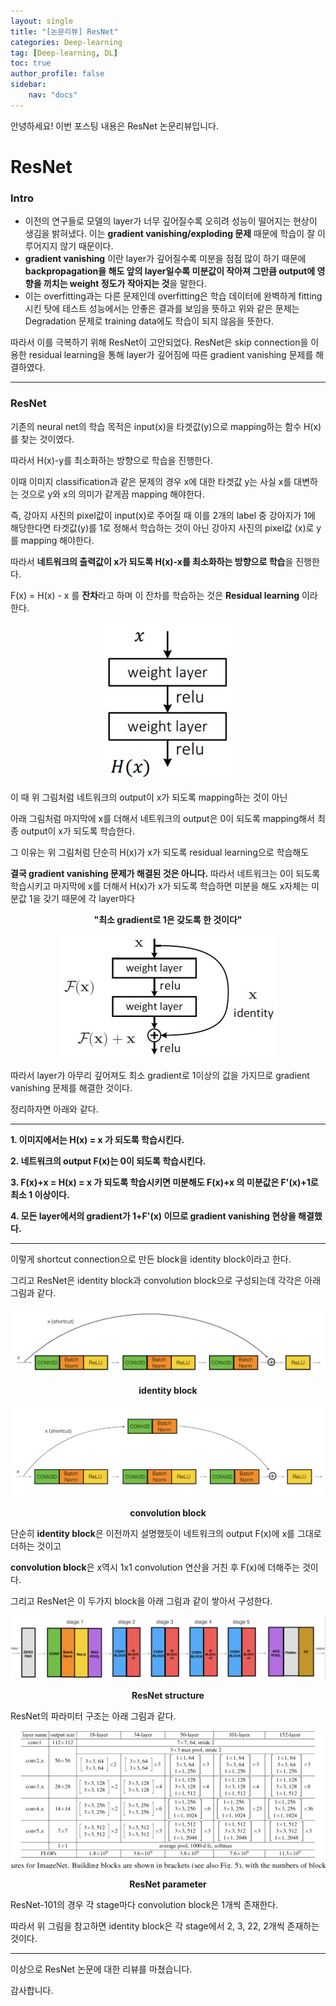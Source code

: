 ```yaml
---
layout: single
title: "[논문리뷰] ResNet"
categories: Deep-learning
tag: [Deep-learning, DL]
toc: true
author_profile: false
sidebar:
    nav: "docs"
---
```

안녕하세요! 이번 포스팅 내용은 ResNet 논문리뷰입니다.


# ResNet

### Intro

- 이전의 연구들로 모델의 layer가 너무 깊어질수록 오히려 성능이 떨어지는 현상이 생김을 밝혀냈다. 이는 **gradient vanishing/exploding 문제** 때문에 학습이 잘 이루어지지 않기 때문이다.
- **gradient vanishing** 이란 layer가 깊어질수록 미분을 점점 많이 하기 때문에 **backpropagation을 해도 앞의 layer일수록 미분값이 작아져 그만큼 output에 영향을 끼치는 weight 정도가 작아지는 것**을 말한다.
- 이는 overfitting과는 다른 문제인데 overfitting은 학습 데이터에 완벽하게 fitting 시킨 탓에 테스트 성능에서는 안좋은 결과를 보임을 뜻하고 위와 같은 문제는 Degradation 문제로 training data에도 학습이 되지 않음을 뜻한다.

따라서 이를 극복하기 위해 ResNet이 고안되었다. ResNet은 skip connection을 이용한 residual learning을 통해 layer가 깊어짐에 따른 gradient vanishing 문제를 해결하였다.

---

### ResNet

기존의  neural net의 학습 목적은 input(x)을 타겟값(y)으로 mapping하는 함수 H(x)를 찾는 것이였다. 

따라서 H(x)-y를 최소화하는 방향으로 학습을 진행한다. 

이때 이미지 classification과 같은 문제의 경우 x에 대한 타겟값 y는 사실 x를 대변하는 것으로 y와 x의 의미가 같게끔 mapping 해야한다. 

즉, 강아지 사진의 pixel값이 input(x)로 주어질 때 이를 2개의 label 중 강아지가 1에 해당한다면 타겟값(y)를 1로 정해서 학습하는 것이 아닌 강아지 사진의 pixel값 (x)로 y를 mapping 해야한다.

따라서 **네트워크의 출력값이 x가 되도록 H(x)-x를 최소화하는 방향으로 학습**을 진행한다.

F(x) = H(x) - x 를 **잔차**라고 하며 이 잔차를 학습하는 것은 **Residual learning** 이라 한다.

<center><img src="/assets/images/ResNet1.png"></center>



이 때 위 그림처럼 네트워크의 output이 x가 되도록 mapping하는 것이 아닌

아래 그림처럼 마지막에 x를 더해서 네트워크의 output은 0이 되도록 mapping해서 최종 output이 x가 되도록 학습한다.

그 이유는 위 그림처럼 단순히 H(x)가 x가 되도록 residual learning으로 학습해도

**결국 gradient vanishing 문제가 해결된 것은 아니다.** 따라서 네트워크는 0이 되도록 학습시키고 마지막에 x를 더해서 H(x)가 x가 되도록 학습하면 미분을 해도 x자체는 미분값 1을 갖기 때문에 각 layer마다

**<center>"최소 gradient로 1은 갖도록 한 것이다"</center>**

<center><img src="/assets/images/ResNet2.png"></center>



따라서 layer가 아무리 깊어져도 최소 gradient로 1이상의 값을 가지므로 gradient vanishing  문제를 해결한 것이다. 

정리하자면 아래와 같다.

---



**1. 이미지에서는 H(x) = x 가 되도록 학습시킨다.**

**2. 네트워크의 output F(x)는 0이 되도록 학습시킨다.**

**3. F(x)+x = H(x) = x 가 되도록 학습시키면 미분해도 F(x)+x 의 미분값은 F'(x)+1로 최소 1 이상이다.**

**4. 모든 layer에서의 gradient가 1+F'(x) 이므로 gradient vanishing 현상을 해결했다.**

---



이렇게 shortcut connection으로 만든 block을 identity block이라고 한다.

그리고 ResNet은 identity block과 convolution block으로 구성되는데 각각은 아래 그림과 같다.

<center><img src="/assets/images/ResNet3.png"></center>

**<center>identity block</center>**





<center><img src="/assets/images/ResNet4.png"></center>

**<center>convolution block</center>**



단순히 **identity block**은 이전까지 설명했듯이 네트워크의 output F(x)에 x를 그대로 더하는 것이고

**convolution block**은 x역시 1x1 convolution 연산을 거친 후 F(x)에 더해주는 것이다.

그리고 ResNet은 이 두가지 block을 아래 그림과 같이 쌓아서 구성한다.



<center><img src="/assets/images/ResNet5.png"></center>

**<center>ResNet structure</center>**



ResNet의 파라미터 구조는 아래 그림과 같다.



<center><img src="/assets/images/ResNet6.png"></center>

**<center>ResNet parameter</center>**



ResNet-101의 경우 각 stage마다 convolution block은 1개씩 존재한다.

따라서 위 그림을 참고하면 identity block은 각 stage에서 2, 3, 22, 2개씩 존재하는 것이다.

---



이상으로 ResNet 논문에 대한 리뷰를 마쳤습니다. 

감사합니다.
